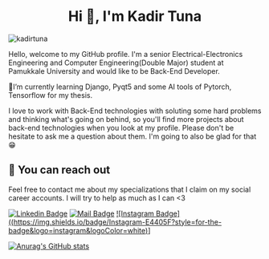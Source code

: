 <h1 align="center">Hi 👋, I'm Kadir Tuna</h1>  

<p align="left"> <img src="https://komarev.com/ghpvc/?username=kadirtuna&label=Profile%20views&color=00ad0c&style=flat" alt="kadirtuna" />

<p>Hello, welcome to my GitHub profile. I'm a senior Electrical-Electronics Engineering and Computer Engineering(Double Major) student at Pamukkale University and would like to be Back-End Developer. </p>
 
<p>🌱I’m currently learning Django, Pyqt5 and some AI tools of Pytorch, Tensorflow for my thesis.</p>
<p>I love to work with Back-End technologies with soluting some hard problems and thinking what's going on behind, so you'll find more projects about back-end technologies when you look at my profile. Please don't be hesitate to ask me a question about them. I'm going to also be glad for that😁 </p>

## 🤗 You can reach out

Feel free to contact me about my specializations that I claim on my social career accounts. I will try to help as much as I can <3

[![Linkedin Badge](https://img.shields.io/badge/linkedin-%230077B5.svg?&style=for-the-badge&logo=linkedin&logoColor=white)](https://www.linkedin.com/in/kadirtuna/)
[![Mail Badge](https://img.shields.io/badge/email-c14438?style=for-the-badge&logo=Gmail&logoColor=white&link=mailto:kadirbey832832@gmail.com)](mailto:kadirbey832832@gmail.com)
[![Instagram Badge]((https://img.shields.io/badge/Instagram-E4405F?style=for-the-badge&logo=instagram&logoColor=white)](https://instagram.com/kadir.tuna)]


   
[![Anurag's GitHub stats](https://github-readme-stats.vercel.app/api?username=kadirtuna)](https://github.com/anuraghazra/github-readme-stats)
